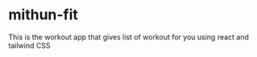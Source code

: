 # mithun-fit
 This is the workout app that gives list of workout for you using react and tailwind CSS
